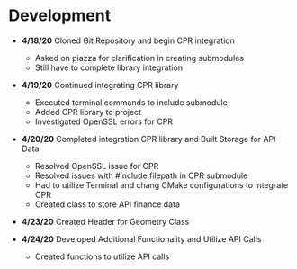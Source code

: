 # Development

 - **4/18/20** Cloned Git Repository and begin CPR integration
   - Asked on piazza for clarification in creating submodules
   - Still have to complete library integration
   
 - **4/19/20** Continued integrating CPR library
   - Executed terminal commands to include submodule
   - Added CPR library to project 
   - Investigated OpenSSL errors for CPR
   
 - **4/20/20** Completed integration CPR library and Built Storage for API Data
   - Resolved OpenSSL issue for CPR
   - Resolved issues with #include filepath in CPR submodule
   - Had to utilize Terminal and chang CMake configurations to integrate CPR
   - Created class to store API finance data
 
 - **4/23/20** Created Header for Geometry Class
   
 - **4/24/20** Developed Additional Functionality and Utilize API Calls
   - Created functions to utilize API calls
   
   
   
   
   

